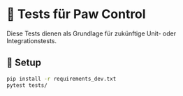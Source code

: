 # 🧪 Tests für Paw Control

Diese Tests dienen als Grundlage für zukünftige Unit- oder Integrationstests.

## 🔧 Setup

```bash
pip install -r requirements_dev.txt
pytest tests/
```
